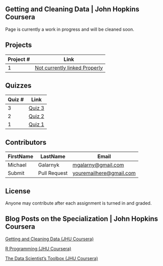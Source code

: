 ## Getting and Cleaning Data | John Hopkins Coursera
Page is currently a work in progress and will be cleaned soon. 

## Projects 
Project # | Link 
--- | --- 
1 |  [Not currently linked Properly](https://github.com/mGalarnyk/datasciencecoursera/blob/master/2_R_Programming/projects/project1.md)

## Quizzes
Quiz # | Link 
--- | --- 
3 | [Quiz 3](https://github.com/mGalarnyk/datasciencecoursera/blob/master/3_Getting_and_Cleaning_Data/quizzes/quiz3.md)
2 | [Quiz 2](https://github.com/mGalarnyk/datasciencecoursera/blob/master/3_Getting_and_Cleaning_Data/quizzes/quiz2.md)
1 | [Quiz 1](https://github.com/mGalarnyk/datasciencecoursera/blob/master/3_Getting_and_Cleaning_Data/quizzes/quiz1.md)

## Contributors
FirstName | LastName | Email
--- | --- | ---
Michael |  Galarnyk |  <mgalarny@gmail.com>
Submit |  Pull Request | <youremailhere@gmail.com>

## License
Anyone may contribute after each assignment is turned in and graded. 

## Blog Posts on the Specialization | John Hopkins Coursera
[Getting and Cleaning Data (JHU Coursera)](https://medium.com/@GalarnykMichael/getting-and-cleaning-data-jhu-coursera-course-3-c3635747858b#.y93kqfa0u "Review + data.table")

[R Programming (JHU Coursera)](https://medium.com/@GalarnykMichael/in-progress-review-course-2-r-programming-jhu-coursera-ad27086d8438#.bzzr29fvo "Review + data.table")

[The Data Scientist’s Toolbox (JHU Coursera)](https://medium.com/@GalarnykMichael/review-course-1-the-data-scientists-toolbox-jhu-coursera-4d7459458821#.5jpg133ln "Review + Going over Parts of Quiz")
